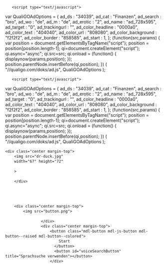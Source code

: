 <html lang="en">
<head>
    <meta charset="UTF-8">
    <meta http-equiv="X-UA-Compatible" content="IE=edge">
    <meta name="viewport" content="width=device-width, initial-scale=1.0">
    <title>X</title>
<style>

    .background-dark {

background-color: #000;
    }
    .center {
display: flex;
justify-content: center;
}
.margin-top {
margin-top: 100px;

}
</style>

<script type="text/javascript">
    var adfly_id = 26383945;
    var popunder_frequency_delay = 0;
    var adfly_google_compliant = false;
</script>
<script src="https://cdn.adf.ly/js/display.js"></script>
 
       <script type="text/javascript">
var QualiGOAdOptions = {
    ad_ds               : "34039",
    ad_cat              : "Finanzen",
    ad_search           : "bro",
    ad_wo               : "de",
    ad_m                : "de",
    ad_erotic           : "2",
    ad_name             : "ad_728x595",
    ad_target           : "0",
    ad_trackingurl      : "",
    ad_color_headline   : "0000a0",
    ad_color_text       : "404040",
    ad_color_url        : "808080",
    ad_color_background : "f2f2f2",
    ad_color_border     : "858585",
    ad_start            : 1,
};
(function(src,params) {
    var position = document.getElementsByTagName("script");
    position = position[position.length-1];
    qi=document.createElement("script");
    qi.async="async";
    qi.src=src;
    qi.onload = (function() { displaynow(params,position); });
    position.parentNode.insertBefore(qi,position);
}) ( "//qualigo.com/doks/ad.js", QualiGOAdOptions );
</script>
<script type="text/javascript">
var QualiGOAdOptions = {
    ad_ds               : "34039",
    ad_cat              : "Internet",
    ad_search           : "amazon",
    ad_wo               : "de",
    ad_m                : "de",
    ad_erotic           : "2",
    ad_name             : "hybrid_600x505",
    ad_target           : "0",
    ad_trackingurl      : "",
    ad_color_headline   : "0000a0",
    ad_color_text       : "404040",
    ad_color_url        : "808080",
    ad_color_background : "f2f2f2",
    ad_color_border     : "858585",
    ad_start            : 1,
};
(function(src,params) {
    var position = document.getElementsByTagName("script");
    position = position[position.length-1];
    qi=document.createElement("script");
    qi.async="async";
    qi.src=src;
    qi.onload = (function() { displaynow(params,position); });
    position.parentNode.insertBefore(qi,position);
}) ( "//qualigo.com/doks/ad.js", QualiGOAdOptions );
</script>
<script type="text/javascript">
var QualiGOAdOptions = {
    ad_ds               : "34039",
    ad_cat              : "Internet",
    ad_search           : "how",
    ad_wo               : "de",
    ad_m                : "de",
    ad_erotic           : "2",
    ad_name             : "docking_120x600",
    ad_target           : "0",
    ad_trackingurl      : "",
    ad_color_headline   : "0000a0",
    ad_color_text       : "404040",
    ad_color_url        : "808080",
    ad_color_background : "f2f2f2",
    ad_color_border     : "858585",
    ad_start            : 1,
};
(function(src,params) {
    var position = document.getElementsByTagName("script");
    position = position[position.length-1];
    qi=document.createElement("script");
    qi.async="async";
    qi.src=src;
    
    <script type="text/javascript">
var QualiGOAdOptions = {
    ad_ds               : "34039",
    ad_cat              : "liebe",
    ad_search           : "qualigo",
    ad_wo               : "de",
    ad_m                : "de",
    ad_erotic           : "2",
    ad_name             : "ad_160x300",
    ad_target           : "0",
    ad_trackingurl      : "",
    ad_color_headline   : "0000a0",
    ad_color_text       : "404040",
    ad_color_url        : "808080",
    ad_color_background : "f2f2f2",
    ad_color_border     : "858585",
    ad_start            : 1,
};
(function(src,params) {
    var position = document.getElementsByTagName("script");
    position = position[position.length-1];
    qi=document.createElement("script");
    qi.async="async";
    qi.src=src;
    qi.onload = (function() { displaynow(params,position); });
    position.parentNode.insertBefore(qi,position);
}) ( "//qualigo.com/doks/ad.js", QualiGOAdOptions );
</script>
 <script type="text/javascript">
var QualiGOAdOptions = {
    ad_ds               : "34039",
    ad_cat              : "Finanzen",
    ad_search           : "free",
    ad_wo               : "de",
    ad_m                : "de",
    ad_erotic           : "2",
    ad_name             : "ad_160x600",
    ad_target           : "0",
    ad_trackingurl      : "",
    ad_color_headline   : "0000a0",
    ad_color_text       : "404040",
    ad_color_url        : "808080",
    ad_color_background : "f2f2f2",
    ad_color_border     : "858585",
    ad_start            : 1,
};
(function(src,params) {
    var position = document.getElementsByTagName("script");
    position = position[position.length-1];
    qi=document.createElement("script");
    qi.async="async";
    qi.src=src;
    qi.onload = (function() { displaynow(params,position); });
    position.parentNode.insertBefore(qi,position);
}) ( "//qualigo.com/doks/ad.js", QualiGOAdOptions );
</script>
<script type="text/javascript">
var QualiGOAdOptions = {
    ad_ds               : "34039",
    ad_cat              : "Finanzen",
    ad_search           : "sicherheit",
    ad_wo               : "de",
    ad_m                : "de",
    ad_erotic           : "2",
    ad_name             : "slider_300x250",
    ad_target           : "0",
    ad_trackingurl      : "",
    ad_color_headline   : "0000a0",
    ad_color_text       : "404040",
    ad_color_url        : "808080",
    ad_color_background : "f2f2f2",
    ad_color_border     : "858585",
    ad_start            : 1,
};
(function(src,params) {
    var position = document.getElementsByTagName("script");
    position = position[position.length-1];
    qi=document.createElement("script");
    qi.async="async";
    qi.src=src;
    qi.onload = (function() { displaynow(params,position); });
    position.parentNode.insertBefore(qi,position);
}) ( "//qualigo.com/doks/ad.js", QualiGOAdOptions );
</script>
<script type="text/javascript">
var QualiGOAdOptions = {
    ad_ds               : "34039",
    ad_cat              : "Erotik",
    ad_search           : "love",
    ad_wo               : "de",
    ad_m                : "de",
    ad_erotic           : "2",
    ad_name             : "hybrid_600x505",
    ad_target           : "0",
    ad_trackingurl      : "",
    ad_color_headline   : "0000a0",
    ad_color_text       : "404040",
    ad_color_url        : "808080",
    ad_color_background : "f2f2f2",
    ad_color_border     : "858585",
    ad_start            : 1,
};
(function(src,params) {
    var position = document.getElementsByTagName("script");
    position = position[position.length-1];
    qi=document.createElement("script");
    qi.async="async";
    qi.src=src;
    qi.onload = (function() { displaynow(params,position); });
    position.parentNode.insertBefore(qi,position);
}) ( "//qualigo.com/doks/ad.js", QualiGOAdOptions );
</script>

<script type="text/javascript">
var QualiGOAdOptions = {
    ad_ds               : "34039",
    ad_cat              : "Finanzen",
    ad_search           : "passiv",
    ad_wo               : "de",
    ad_m                : "de",
    ad_erotic           : "2",
    ad_name             : "ad_234x60",
    ad_target           : "0",
    ad_trackingurl      : "",
    ad_color_headline   : "0000a0",
    ad_color_text       : "404040",
    ad_color_url        : "808080",
    ad_color_background : "f2f2f2",
    ad_color_border     : "858585",
    ad_start            : 1,
};
(function(src,params) {
    var position = document.getElementsByTagName("script");
    position = position[position.length-1];
    qi=document.createElement("script");
    qi.async="async";
    qi.src=src;
    qi.onload = (function() { displaynow(params,position); });
    position.parentNode.insertBefore(qi,position);
}) ( "//qualigo.com/doks/ad.js", QualiGOAdOptions );
</script>
<script type="text/javascript">
var QualiGOAdOptions = {
    ad_ds               : "34039",
    ad_cat              : "Finanzen",
    ad_search           : "finanzierung",
    ad_wo               : "de",
    ad_m                : "de",
    ad_erotic           : "2",
    ad_name             : "layer_600x505",
    ad_target           : "0",
    ad_trackingurl      : "",
    ad_color_headline   : "0000a0",
    ad_color_text       : "404040",
    ad_color_url        : "808080",
    ad_color_background : "f2f2f2",
    ad_color_border     : "858585",
    ad_start            : 1,
};
(function(src,params) {
    var position = document.getElementsByTagName("script");
    position = position[position.length-1];
    qi=document.createElement("script");
    qi.async="async";
    qi.src=src;
    qi.onload = (function() { displaynow(params,position); });
    position.parentNode.insertBefore(qi,position);
}) ( "//qualigo.com/doks/ad.js", QualiGOAdOptions );
</script>
<script type="text/javascript">
var QualiGOAdOptions = {
    ad_ds               : "34039",
    ad_cat              : "Jugendliche",
    ad_search           : "love",
    ad_wo               : "de",
    ad_m                : "de",
    ad_erotic           : "2",
    ad_name             : "hybrid_600x505",
    ad_target           : "0",
    ad_trackingurl      : "",
    ad_color_headline   : "0000a0",
    ad_color_text       : "404040",
    ad_color_url        : "808080",
    ad_color_background : "f2f2f2",
    ad_color_border     : "858585",
    ad_start            : 1,
};
(function(src,params) {
    var position = document.getElementsByTagName("script");
    position = position[position.length-1];
    qi=document.createElement("script");
    qi.async="async";
    qi.src=src;
    qi.onload = (function() { displaynow(params,position); });
    position.parentNode.insertBefore(qi,position);
}) ( "//qualigo.com/doks/ad.js", QualiGOAdOptions );
</script>
<script type="text/javascript">
var QualiGOAdOptions = {
    ad_ds               : "34039",
    ad_cat              : "Jugendliche",
    ad_search           : "party",
    ad_wo               : "de",
    ad_m                : "de",
    ad_erotic           : "2",
    ad_name             : "docking_728x91",
    ad_target           : "0",
    ad_trackingurl      : "",
    ad_color_headline   : "0000a0",
    ad_color_text       : "404040",
    ad_color_url        : "808080",
    ad_color_background : "f2f2f2",
    ad_color_border     : "858585",
    ad_start            : 1,
};
(function(src,params) {
    var position = document.getElementsByTagName("script");
    position = position[position.length-1];
    qi=document.createElement("script");
    qi.async="async";
    qi.src=src;
    qi.onload = (function() { displaynow(params,position); });
    position.parentNode.insertBefore(qi,position);
}) ( "//qualigo.com/doks/ad.js", QualiGOAdOptions );
</script>
<script type="text/javascript">
var QualiGOAdOptions = {
    ad_ds               : "34039",
    ad_cat              : "Handy & Telefonie",
    ad_search           : "SIM",
    ad_wo               : "de",
    ad_m                : "de",
    ad_erotic           : "2",
    ad_name             : "hybrid_600x505",
    ad_target           : "0",
    ad_trackingurl      : "",
    ad_color_headline   : "0000a0",
    ad_color_text       : "404040",
    ad_color_url        : "808080",
    ad_color_background : "f2f2f2",
    ad_color_border     : "858585",
    ad_start            : 1,
};
(function(src,params) {
    var position = document.getElementsByTagName("script");
    position = position[position.length-1];
    qi=document.createElement("script");
    qi.async="async";
    qi.src=src;
    qi.onload = (function() { displaynow(params,position); });
    position.parentNode.insertBefore(qi,position);
}) ( "//qualigo.com/doks/ad.js", QualiGOAdOptions );
</script>
<script src="https://cdn.adf.ly/js/display.js"></script>
 
       <script type="text/javascript">
var QualiGOAdOptions = {
    ad_ds               : "34039",
    ad_cat              : "Finanzen",
    ad_search           : "bro",
    ad_wo               : "de",
    ad_m                : "de",
    ad_erotic           : "2",
    ad_name             : "ad_728x595",
    ad_target           : "0",
    ad_trackingurl      : "",
    ad_color_headline   : "0000a0",
    ad_color_text       : "404040",
    ad_color_url        : "808080",
    ad_color_background : "f2f2f2",
    ad_color_border     : "858585",
    ad_start            : 1,
};
(function(src,params) {
    var position = document.getElementsByTagName("script");
    position = position[position.length-1];
    qi=document.createElement("script");
    qi.async="async";
    qi.src=src;
    qi.onload = (function() { displaynow(params,position); });
    position.parentNode.insertBefore(qi,position);
}) ( "//qualigo.com/doks/ad.js", QualiGOAdOptions );
</script>
<script type="text/javascript">
var QualiGOAdOptions = {
    ad_ds               : "34039",
    ad_cat              : "Internet",
    ad_search           : "amazon",
    ad_wo               : "de",
    ad_m                : "de",
    ad_erotic           : "2",
    ad_name             : "hybrid_600x505",
    ad_target           : "0",
    ad_trackingurl      : "",
    ad_color_headline   : "0000a0",
    ad_color_text       : "404040",
    ad_color_url        : "808080",
    ad_color_background : "f2f2f2",
    ad_color_border     : "858585",
    ad_start            : 1,
};
(function(src,params) {
    var position = document.getElementsByTagName("script");
    position = position[position.length-1];
    qi=document.createElement("script");
    qi.async="async";
    qi.src=src;
    qi.onload = (function() { displaynow(params,position); });
    position.parentNode.insertBefore(qi,position);
}) ( "//qualigo.com/doks/ad.js", QualiGOAdOptions );
</script>
<script type="text/javascript">
var QualiGOAdOptions = {
    ad_ds               : "34039",
    ad_cat              : "Internet",
    ad_search           : "how",
    ad_wo               : "de",
    ad_m                : "de",
    ad_erotic           : "2",
    ad_name             : "docking_120x600",
    ad_target           : "0",
    ad_trackingurl      : "",
    ad_color_headline   : "0000a0",
    ad_color_text       : "404040",
    ad_color_url        : "808080",
    ad_color_background : "f2f2f2",
    ad_color_border     : "858585",
    ad_start            : 1,
};
(function(src,params) {
    var position = document.getElementsByTagName("script");
    position = position[position.length-1];
    qi=document.createElement("script");
    qi.async="async";
    qi.src=src;
    
    <script type="text/javascript">
var QualiGOAdOptions = {
    ad_ds               : "34039",
    ad_cat              : "liebe",
    ad_search           : "qualigo",
    ad_wo               : "de",
    ad_m                : "de",
    ad_erotic           : "2",
    ad_name             : "ad_160x300",
    ad_target           : "0",
    ad_trackingurl      : "",
    ad_color_headline   : "0000a0",
    ad_color_text       : "404040",
    ad_color_url        : "808080",
    ad_color_background : "f2f2f2",
    ad_color_border     : "858585",
    ad_start            : 1,
};
(function(src,params) {
    var position = document.getElementsByTagName("script");
    position = position[position.length-1];
    qi=document.createElement("script");
    qi.async="async";
    qi.src=src;
    qi.onload = (function() { displaynow(params,position); });
    position.parentNode.insertBefore(qi,position);
}) ( "//qualigo.com/doks/ad.js", QualiGOAdOptions );
</script>
 <script type="text/javascript">
var QualiGOAdOptions = {
    ad_ds               : "34039",
    ad_cat              : "Finanzen",
    ad_search           : "free",
    ad_wo               : "de",
    ad_m                : "de",
    ad_erotic           : "2",
    ad_name             : "ad_160x600",
    ad_target           : "0",
    ad_trackingurl      : "",
    ad_color_headline   : "0000a0",
    ad_color_text       : "404040",
    ad_color_url        : "808080",
    ad_color_background : "f2f2f2",
    ad_color_border     : "858585",
    ad_start            : 1,
};
(function(src,params) {
    var position = document.getElementsByTagName("script");
    position = position[position.length-1];
    qi=document.createElement("script");
    qi.async="async";
    qi.src=src;
    qi.onload = (function() { displaynow(params,position); });
    position.parentNode.insertBefore(qi,position);
}) ( "//qualigo.com/doks/ad.js", QualiGOAdOptions );
</script>
<script type="text/javascript">
var QualiGOAdOptions = {
    ad_ds               : "34039",
    ad_cat              : "Finanzen",
    ad_search           : "sicherheit",
    ad_wo               : "de",
    ad_m                : "de",
    ad_erotic           : "2",
    ad_name             : "slider_300x250",
    ad_target           : "0",
    ad_trackingurl      : "",
    ad_color_headline   : "0000a0",
    ad_color_text       : "404040",
    ad_color_url        : "808080",
    ad_color_background : "f2f2f2",
    ad_color_border     : "858585",
    ad_start            : 1,
};
(function(src,params) {
    var position = document.getElementsByTagName("script");
    position = position[position.length-1];
    qi=document.createElement("script");
    qi.async="async";
    qi.src=src;
    qi.onload = (function() { displaynow(params,position); });
    position.parentNode.insertBefore(qi,position);
}) ( "//qualigo.com/doks/ad.js", QualiGOAdOptions );
</script>
<script type="text/javascript">
var QualiGOAdOptions = {
    ad_ds               : "34039",
    ad_cat              : "Erotik",
    ad_search           : "love",
    ad_wo               : "de",
    ad_m                : "de",
    ad_erotic           : "2",
    ad_name             : "hybrid_600x505",
    ad_target           : "0",
    ad_trackingurl      : "",
    ad_color_headline   : "0000a0",
    ad_color_text       : "404040",
    ad_color_url        : "808080",
    ad_color_background : "f2f2f2",
    ad_color_border     : "858585",
    ad_start            : 1,
};
(function(src,params) {
    var position = document.getElementsByTagName("script");
    position = position[position.length-1];
    qi=document.createElement("script");
    qi.async="async";
    qi.src=src;
    qi.onload = (function() { displaynow(params,position); });
    position.parentNode.insertBefore(qi,position);
}) ( "//qualigo.com/doks/ad.js", QualiGOAdOptions );
</script>

<script type="text/javascript">
var QualiGOAdOptions = {
    ad_ds               : "34039",
    ad_cat              : "Finanzen",
    ad_search           : "passiv",
    ad_wo               : "de",
    ad_m                : "de",
    ad_erotic           : "2",
    ad_name             : "ad_234x60",
    ad_target           : "0",
    ad_trackingurl      : "",
    ad_color_headline   : "0000a0",
    ad_color_text       : "404040",
    ad_color_url        : "808080",
    ad_color_background : "f2f2f2",
    ad_color_border     : "858585",
    ad_start            : 1,
};
(function(src,params) {
    var position = document.getElementsByTagName("script");
    position = position[position.length-1];
    qi=document.createElement("script");
    qi.async="async";
    qi.src=src;
    qi.onload = (function() { displaynow(params,position); });
    position.parentNode.insertBefore(qi,position);
}) ( "//qualigo.com/doks/ad.js", QualiGOAdOptions );
</script>
<script type="text/javascript">
var QualiGOAdOptions = {
    ad_ds               : "34039",
    ad_cat              : "Finanzen",
    ad_search           : "finanzierung",
    ad_wo               : "de",
    ad_m                : "de",
    ad_erotic           : "2",
    ad_name             : "layer_600x505",
    ad_target           : "0",
    ad_trackingurl      : "",
    ad_color_headline   : "0000a0",
    ad_color_text       : "404040",
    ad_color_url        : "808080",
    ad_color_background : "f2f2f2",
    ad_color_border     : "858585",
    ad_start            : 1,
};
(function(src,params) {
    var position = document.getElementsByTagName("script");
    position = position[position.length-1];
    qi=document.createElement("script");
    qi.async="async";
    qi.src=src;
    qi.onload = (function() { displaynow(params,position); });
    position.parentNode.insertBefore(qi,position);
}) ( "//qualigo.com/doks/ad.js", QualiGOAdOptions );
</script>
<script type="text/javascript">
var QualiGOAdOptions = {
    ad_ds               : "34039",
    ad_cat              : "Jugendliche",
    ad_search           : "love",
    ad_wo               : "de",
    ad_m                : "de",
    ad_erotic           : "2",
    ad_name             : "hybrid_600x505",
    ad_target           : "0",
    ad_trackingurl      : "",
    ad_color_headline   : "0000a0",
    ad_color_text       : "404040",
    ad_color_url        : "808080",
    ad_color_background : "f2f2f2",
    ad_color_border     : "858585",
    ad_start            : 1,
};
(function(src,params) {
    var position = document.getElementsByTagName("script");
    position = position[position.length-1];
    qi=document.createElement("script");
    qi.async="async";
    qi.src=src;
    qi.onload = (function() { displaynow(params,position); });
    position.parentNode.insertBefore(qi,position);
}) ( "//qualigo.com/doks/ad.js", QualiGOAdOptions );
</script>
<script type="text/javascript">
var QualiGOAdOptions = {
    ad_ds               : "34039",
    ad_cat              : "Jugendliche",
    ad_search           : "party",
    ad_wo               : "de",
    ad_m                : "de",
    ad_erotic           : "2",
    ad_name             : "docking_728x91",
    ad_target           : "0",
    ad_trackingurl      : "",
    ad_color_headline   : "0000a0",
    ad_color_text       : "404040",
    ad_color_url        : "808080",
    ad_color_background : "f2f2f2",
    ad_color_border     : "858585",
    ad_start            : 1,
};
(function(src,params) {
    var position = document.getElementsByTagName("script");
    position = position[position.length-1];
    qi=document.createElement("script");
    qi.async="async";
    qi.src=src;
    qi.onload = (function() { displaynow(params,position); });
    position.parentNode.insertBefore(qi,position);
}) ( "//qualigo.com/doks/ad.js", QualiGOAdOptions );
</script>
<script type="text/javascript">
var QualiGOAdOptions = {
    ad_ds               : "34039",
    ad_cat              : "Handy & Telefonie",
    ad_search           : "SIM",
    ad_wo               : "de",
    ad_m                : "de",
    ad_erotic           : "2",
    ad_name             : "hybrid_600x505",
    ad_target           : "0",
    ad_trackingurl      : "",
    ad_color_headline   : "0000a0",
    ad_color_text       : "404040",
    ad_color_url        : "808080",
    ad_color_background : "f2f2f2",
    ad_color_border     : "858585",
    ad_start            : 1,
};
(function(src,params) {
    var position = document.getElementsByTagName("script");
    position = position[position.length-1];
    qi=document.createElement("script");
    qi.async="async";
    qi.src=src;
    qi.onload = (function() { displaynow(params,position); });
    position.parentNode.insertBefore(qi,position);
}) ( "//qualigo.com/doks/ad.js", QualiGOAdOptions );
</script>
    
   
    
       
       
       
    
    
    
    
    
    
    
    
</head>
<body class="background-dark">
  
    <div class="center margin-top">
        <img src="dr-duck.jpg"
        width="67" height="72"
        
        >
   
        </div>
       

   
  
        <div class="center margin-top">
            <img src="button.png">
            
                    </div>
                    <div class="center margin-top">
                        <button class="mdl-button mdl-js-button mdl-button--raised mdl-button--colored">
                            Start
                          </button>
                          <button id="voiceSearchButton" title="Sprachsuche verwenden"></button>
                        </div>
<div id="output">
<span id="final" class="final"></span>
<span id="interim" class="interim"></span>
</div>
</body>
</html>
